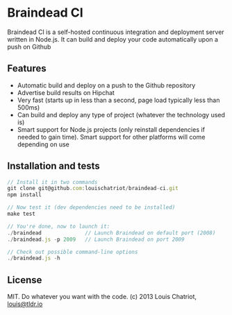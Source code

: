 Braindead CI
============

Braindead CI is a self-hosted continuous integration and deployment
server written in Node.js. It can build and deploy your code
automatically upon a push on Github


## Features
* Automatic build and deploy on a push to the Github repository
* Advertise build results on Hipchat
* Very fast (starts up in less than a second, page load typically less than 500ms)
* Can build and deploy any type of project (whatever the technology used
  is)
* Smart support for Node.js projects (only reinstall dependencies if
  needed to gain time). Smart support for other platforms will come
depending on use


## Installation and tests
```javascript
// Install it in two commands
git clone git@github.com:louischatriot/braindead-ci.git
npm install

// Now test it (dev dependencies need to be installed)
make test

// You're done, now to launch it:
./braindead              // Launch Braindead on default port (2008)
./braindead.js -p 2009   // Launch Braindead on port 2009

// Check out possible command-line options
./braindead.js -h
```


## License
MIT. Do whatever you want with the code.
(c) 2013 Louis Chatriot, louis@tldr.io
